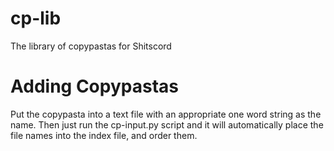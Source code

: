 # cp-lib
The library of copypastas for Shitscord

# Adding Copypastas
Put the copypasta into a text file with an appropriate one word string as the name. Then just run the cp-input.py script and it will automatically place the file names into the index file, and order them.
